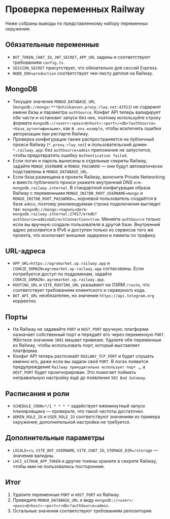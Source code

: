 <!-- Назначение файла: чек-лист проверки переменных Railway и рекомендации по их корректировке. -->

# Проверка переменных Railway

Ниже собраны выводы по представленному набору переменных окружения.

## Обязательные переменные
- `BOT_TOKEN`, `CHAT_ID`, `JWT_SECRET`, `APP_URL` заданы и соответствуют требованиям `config.ts`.
- `SESSION_SECRET` присутствует, что обязательно для сессий Express.
- `NODE_ENV=production` соответствует чек-листу деплоя на Railway.

## MongoDB
- Текущее значение `MONGO_DATABASE_URL` (`mongodb://mongo:***@shinkansen.proxy.rlwy.net:43551`) не содержит имени базы и параметра `authSource`. Конфиг API теперь валидирует обе части и остановит запуск без них, поэтому используйте строку формата `mongodb://<user>:<pass>@<host>:<port>/<db>?authSource=<база_аутентификации>`, как в `.env.example`, чтобы исключить ошибки авторизации при рестарте Railway.
- Проверка конфигурации также распространяется на публичный прокси Railway (`*.proxy.rlwy.net`) и пользовательский домен `*.railway.app`: без `authSource=admin` приложение не запустится, чтобы предотвратить ошибку `Authentication failed`.
- Если логин и пароль вынесены в отдельные секреты Railway, задайте `MONGO_USERNAME` и `MONGO_PASSWORD` — они будут автоматически подставлены в `MONGO_DATABASE_URL`.
- Если база размещена в проекте Railway, включите Private Networking и вместо публичного прокси укажите внутренний DNS `erm-mongodb.railway.internal`. В стандартной конфигурации образа Railway с переменными `MONGO_INITDB_ROOT_USERNAME=mongo` и `MONGO_INITDB_ROOT_PASSWORD=…` корневой пользователь создаётся в базе `admin`, поэтому рекомендуемая строка подключения выглядит так: `mongodb://mongo:<пароль>@erm-mongodb.railway.internal:27017/ermdb?authSource=admin&directConnection=true`. Меняйте `authSource` только если вы вручную создали пользователя в другой базе. Внутренний адрес резолвится в IPv6 и доступен только из сервисов того же проекта, что исключает внешние задержки и лимиты по трафику.

## URL-адреса
- `APP_URL=https://agromarket.up.railway.app` и `COOKIE_DOMAIN=agromarket.up.railway.app` согласованы. Если потребуется доступ по поддоменам, задайте `COOKIE_DOMAIN=.agromarket.up.railway.app`.
- `ROUTING_URL` и `VITE_ROUTING_URL` указывают на OSRM `/route`, что соответствует требованиям клиентского и серверного кода.
- `BOT_API_URL` необязателен, но значение `https://api.telegram.org` корректно.

## Порты
- На Railway не задавайте `PORT` и `HOST_PORT` вручную: платформа назначает собственный порт и передаёт его через переменную `PORT`. Жёсткое значение `3001` мешает привязке. Удалите обе переменные из Railway, чтобы использовать порт, который выставляет платформа.
- Конфиг API теперь распознаёт `RAILWAY_TCP_PORT` и будет слушать именно его, даже если вы задали своё `PORT`. В логах появится предупреждение `Railway принудительно использует порт …`, а `HOST_PORT` будет проигнорирован. Это помогает поймать неправильную настройку ещё до появления `502 Bad Gateway`.

## Расписания и роли
- `SCHEDULE_CRON=*/1 * * * *` задействует ежеминутный запуск планировщика — проверьте, что такой частоты достаточно.
- `ADMIN_ROLE_ID` и `USER_ROLE_ID` соответствуют значениям из примера окружения; дополнительной настройки не требуется.

## Дополнительные параметры
- `LOCALE=ru`, `VITE_BOT_USERNAME`, `VITE_CHAT_ID`, `STORAGE_DIR=/storage` — значения валидны.
- `LHCI_GITHUB_APP_TOKEN` и другие токены храните в секрете Railway, чтобы ими не пользовались посторонние.

## Итог
1. Удалите переменные `PORT` и `HOST_PORT` из Railway.
2. Приведите `MONGO_DATABASE_URL` к виду `mongodb://<user>:<pass>@<host>:<port>/<db>?authSource=admin`.
3. Остальные значения соответствуют требованиям репозитория.
